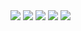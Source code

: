 <img src="https://user-images.githubusercontent.com/48792230/214469830-1827aa24-0352-44bf-ab1d-eea83ffa5ca7.jpg" />
<img src="https://user-images.githubusercontent.com/48792230/214469834-402241b0-bce2-4f2c-8501-68a1a8b7409a.jpg" />
<img src="https://user-images.githubusercontent.com/48792230/214469837-f3155ac5-d962-4f07-926c-f5aafc17a1d7.jpg" />
<img src="https://user-images.githubusercontent.com/48792230/214469846-f4e401d6-4edf-4295-b59c-db2a847cabb0.jpg" />
<img src="https://user-images.githubusercontent.com/48792230/214469851-d4820ac9-28c8-4a08-b385-b267030739b2.jpg" />
